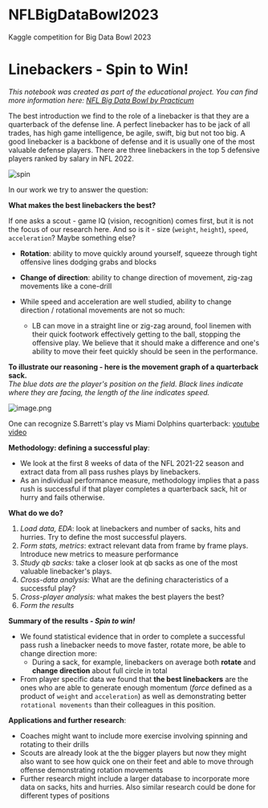 # NFLBigDataBowl2023
Kaggle competition for Big Data Bowl 2023
# Linebackers - Spin to Win!

*This notebook was created as part of the educational project. You can find more information here: [NFL Big Data Bowl by Practicum](https://www.kaggle.com/ernestglukhov/nfl-big-data-bowl-by-practicum)*

The best introduction we find to the role of a linebacker is that they are a quarterback of the defense line. A perfect linebacker has to be jack of all trades, has high game intelligence, be agile, swift, big but not too big. A good linebacker is a backbone of defense and it is usually one of the most valuable defense players. There are three linebackers in the top 5 defensive players ranked by salary in NFL 2022.

![spin](https://media.tenor.com/nnhFRQSsvskAAAAC/ballet-dance.gif "spinning")



In our work we try to answer the question:

**What makes the best linebackers the best?**

If one asks a scout - game IQ (vision, recognition) comes first, but it is not the focus of our research here. And so is it - size (`weight`, `height`), `speed`, `acceleration`? Maybe something else? 
* **Rotation**: ability to move quickly around yourself, squeeze through tight offensive lines dodging grabs and blocks
* **Change of direction**: ability to change direction of movement, zig-zag movements like a cone-drill


* While speed and acceleration are well studied, ability to change direction / rotational movements are not so much:
    * LB can move in a straight line or zig-zag around, fool linemen with their quick footwork effectively getting to the ball, stopping the offensive play. We believe that it should make a difference and one's ability to move their feet quickly should be seen in the performance.

**To illustrate our reasoning - here is the movement graph of a quarterback sack.**
<br>*The blue dots are the player's position on the field. Black lines indicate where they are facing, the length of the line indicates speed.*

![image.png](attachment:image.png)



One can recognize S.Barrett's play vs Miami Dolphins quarterback: [youtube video](https://youtu.be/HtUr_MW83sA?t=85) 



**Methodology: defining a successful play**:
* We look at the first 8 weeks of data of the NFL 2021-22 season and extract data from all pass rushes plays by linebackers.
* As an individual performance measure, methodology implies that a pass rush is successful if that player completes a quarterback sack, hit or hurry and fails otherwise.


**What do we do?**
1. *Load data, EDA*:  look at linebackers and number of sacks, hits and hurries. Try to define the most successful players.
2. *Form stats, metrics*: extract relevant data from frame by frame plays. Introduce new metrics to measure performance
3. *Study qb sacks:* take a closer look at qb sacks as one of the most valuable linebacker's plays. 
4. *Cross-data analysis:* What are the defining characteristics of a successful play?
5. *Cross-player analysis:* what makes the best players the best?
6. *Form the results*
 
   
**Summary of the results - *Spin to win!***

    
*  We found statistical evidence that in order to complete a successful pass rush a linebacker needs to move faster, rotate more, be able to change direction more:
    * During a sack, for example, linebackers on average both **rotate**  and **change direction** about full circle in total         
* From player specific data we found that **the best linebackers** are the ones who are able to generate enough momentum (*force* defined as a product of `weight` and `acceleration`) as well as demonstrating better `rotational movements` than their colleagues in this position.


**Applications and further research**:
* Coaches might want to include more exercise involving spinning and rotating to their drills
* Scouts are already look at the the bigger players but now they might also want to see how quick one on their feet and able to move through offense demonstrating rotation movements
* Further research might include a larger database to incorporate more data on sacks, hits and hurries. Also similar research could be done for different types of positions

